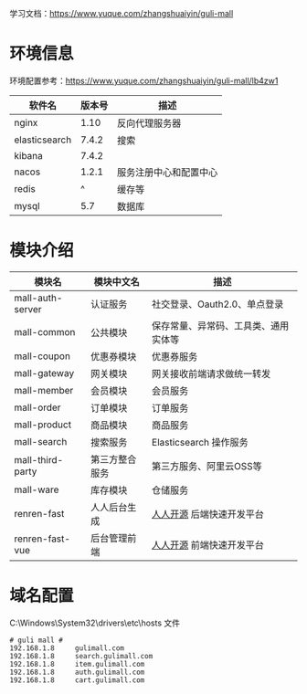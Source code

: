 学习文档：https://www.yuque.com/zhangshuaiyin/guli-mall

# 环境信息

环境配置参考：https://www.yuque.com/zhangshuaiyin/guli-mall/lb4zw1



| 软件名        | 版本号 | 描述                   |
| ------------- | ------ | ---------------------- |
| nginx         | 1.10   | 反向代理服务器         |
| elasticsearch | 7.4.2  | 搜索                   |
| kibana        | 7.4.2  |                        |
| nacos         | 1.2.1  | 服务注册中心和配置中心 |
| redis         | ^      | 缓存等                 |
| mysql         | 5.7    | 数据库                 |

# 模块介绍

| 模块名           | 模块中文名     | 描述                                                    |
| ---------------- | -------------- | ------------------------------------------------------- |
| mall-auth-server | 认证服务       | 社交登录、Oauth2.0、单点登录                            |
| mall-common      | 公共模块       | 保存常量、异常码、工具类、通用实体等                    |
| mall-coupon      | 优惠券模块     | 优惠券服务                                              |
| mall-gateway     | 网关模块       | 网关接收前端请求做统一转发                              |
| mall-member      | 会员模块       | 会员服务                                                |
| mall-order       | 订单模块       | 订单服务                                                |
| mall-product     | 商品模块       | 商品服务                                                |
| mall-search      | 搜索服务       | Elasticsearch 操作服务                                  |
| mall-third-party | 第三方整合服务 | 第三方服务、阿里云OSS等                                 |
| mall-ware        | 库存模块       | 仓储服务                                                |
| renren-fast      | 人人后台生成   | [人人开源](https://gitee.com/renrenio) 后端快速开发平台 |
| renren-fast-vue  | 后台管理前端   | [人人开源](https://gitee.com/renrenio) 前端快速开发平台 |

# 域名配置
C:\Windows\System32\drivers\etc\hosts 文件
```text
# guli mall #
192.168.1.8		gulimall.com
192.168.1.8		search.gulimall.com
192.168.1.8		item.gulimall.com
192.168.1.8		auth.gulimall.com
192.168.1.8		cart.gulimall.com
```
